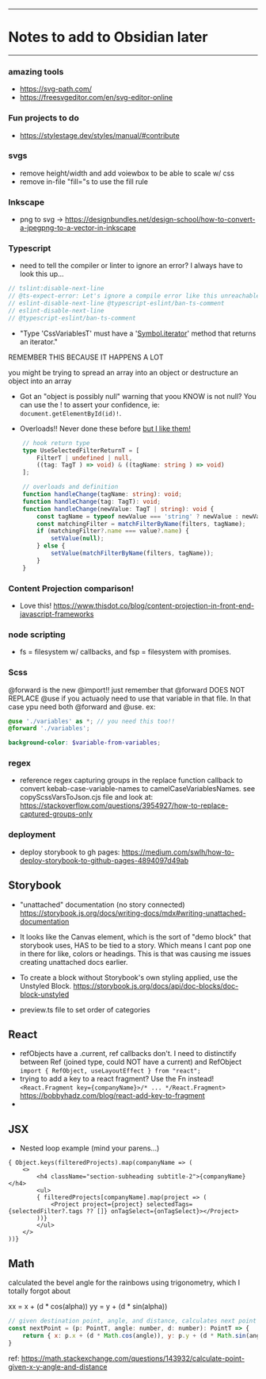 
----------------------------------------------------------------
# Notes to add to Obsidian later
----------------------------------------------------------------

### amazing tools
- https://svg-path.com/
- https://freesvgeditor.com/en/svg-editor-online

### Fun projects to do
- https://stylestage.dev/styles/manual/#contribute


### svgs
- remove height/width and add voiewbox to be able to scale w/ css
- remove in-file "fill="s to use the fill rule

### Inkscape
- png to svg -> https://designbundles.net/design-school/how-to-convert-a-jpegpng-to-a-vector-in-inkscape


### Typescript
- need to tell the compiler or linter to ignore an error?  I always have to look this up...
```typescript
// tslint:disable-next-line
// @ts-expect-error: Let's ignore a compile error like this unreachable code
// eslint-disable-next-line @typescript-eslint/ban-ts-comment
// eslint-disable-next-line
// @typescript-eslint/ban-ts-comment
```

- "Type 'CssVariablesT' must have a '[Symbol.iterator]()' method that returns an iterator."

REMEMBER THIS BECAUSE IT HAPPENS A LOT

you might be trying to spread an array into an object or destructure an object into an array

- Got an "object is possibly null" warning that yoou KNOW is not null?  You can use the ! to assert your confidence, ie: `document.getElementById(id)!`.

- Overloads!!  Never done these before [but I like them!](https://www.typescripttutorial.net/typescript-tutorial/typescript-function-overloadings/)
```typescript
    // hook return type
    type UseSelectedFilterReturnT = [
        FilterT | undefined | null,
        ((tag: TagT ) => void) & ((tagName: string ) => void)
    ];

    // overloads and definition
    function handleChange(tagName: string): void;
    function handleChange(tag: TagT): void;
    function handleChange(newValue: TagT | string): void {
        const tagName = typeof newValue === 'string' ? newValue : newValue.name;
        const matchingFilter = matchFilterByName(filters, tagName);
        if (matchingFilter?.name === value?.name) {
            setValue(null);
        } else {
            setValue(matchFilterByName(filters, tagName));
        }
    }
```


### Content Projection comparison!
- Love this! https://www.thisdot.co/blog/content-projection-in-front-end-javascript-frameworks

### node scripting
- fs = filesystem w/ callbacks, and fsp = filesystem with promises.


### Scss
@forward is the new @import!! just remember that @forward DOES NOT REPLACE @use if you actuaoly need to use that variable in that file.  In that case ypu need both @forward and @use. ex:
```scss
@use './variables' as *; // you need this too!!
@forward './variables';

background-color: $variable-from-variables;
```


### regex
- reference regex capturing groups in the replace function callback to convert kebab-case-variable-names to camelCaseVariablesNames.  see copyScssVarsToJson.cjs file and look at: https://stackoverflow.com/questions/3954927/how-to-replace-captured-groups-only


### deployment
- deploy storybook to gh pages: https://medium.com/swlh/how-to-deploy-storybook-to-github-pages-4894097d49ab


## Storybook
- "unattached" documentation (no story connected) https://storybook.js.org/docs/writing-docs/mdx#writing-unattached-documentation

- It looks like the Canvas element, which is the sort of "demo block" that storybook uses, HAS to be tied to a story.  Which means I cant pop one in there for like, colors or headings.  This is that was causing me issues creating unattached docs earlier.

- To create a block without Storybook's own styling applied, use the Unstyled Block. https://storybook.js.org/docs/api/doc-blocks/doc-block-unstyled

- preview.ts file to set order of categories


## React
- refObjects have a .current, ref callbacks don't.
  I need to distinctify between Ref (joined type, could NOT have a current) and RefObject
  `import { RefObject, useLayoutEffect } from "react";`
- trying to add a key to a react fragment? Use the Fn instead! ```<React.Fragment key={companyName}>/* ... */React.Fragment>``` https://bobbyhadz.com/blog/react-add-key-to-fragment
-

## JSX
- Nested loop example (mind your parens...)
```
{ Object.keys(filteredProjects).map(companyName => (
    <>
        <h4 className="section-subheading subtitle-2">{companyName}</h4>
        <ul>
        { filteredProjects[companyName].map(project => (
            <Project project={project} selectedTags={selectedFilter?.tags ?? []} onTagSelect={onTagSelect}></Project>
        ))}
        </ul>
    </>
))}
```


## Math

calculated the bevel angle for the rainbows using trigonometry, which I totally forgot about

xx = x + (d * cos(alpha))
yy = y + (d * sin(alpha))

```javascript
// given destination point, angle, and distance, calculates next point
const nextPoint = (p: PointT, angle: number, d: number): PointT => {
    return { x: p.x + (d * Math.cos(angle)), y: p.y + (d * Math.sin(angle)) };
}
```

ref: https://math.stackexchange.com/questions/143932/calculate-point-given-x-y-angle-and-distance
